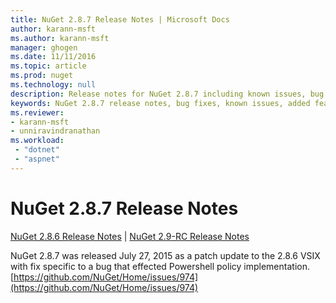 ```yaml
---
title: NuGet 2.8.7 Release Notes | Microsoft Docs
author: karann-msft
ms.author: karann-msft
manager: ghogen
ms.date: 11/11/2016
ms.topic: article
ms.prod: nuget
ms.technology: null
description: Release notes for NuGet 2.8.7 including known issues, bug fixes, added features, and DCRs.
keywords: NuGet 2.8.7 release notes, bug fixes, known issues, added features, DCRs
ms.reviewer:
- karann-msft
- unniravindranathan
ms.workload: 
 - "dotnet"
 - "aspnet"
---
```


# NuGet 2.8.7 Release Notes

[NuGet 2.8.6 Release Notes](../release-notes/nuget-2.8.6.md) | [NuGet 2.9-RC Release Notes](../release-notes/nuget-2.9-RC.md)

NuGet 2.8.7 was released July 27, 2015 as a patch update to the 2.8.6 VSIX with fix specific to a bug that effected Powershell policy implementation.
[https://github.com/NuGet/Home/issues/974](https://github.com/NuGet/Home/issues/974)